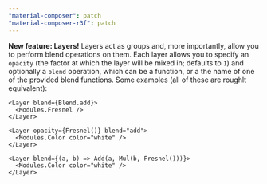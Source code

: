 ```yaml
---
"material-composer": patch
"material-composer-r3f": patch
---
```


**New feature: Layers!** Layers act as groups and, more importantly, allow you to perform blend operations on them. Each layer allows you to specify an `opacity` (the factor at which the layer will be mixed in; defaults to `1`) and optionally a `blend` operation, which can be a function, or a the name of one of the provided blend functions. Some examples (all of these are roughlt equivalent):

```tsx
<Layer blend={Blend.add}>
  <Modules.Fresnel />
</Layer>

<Layer opacity={Fresnel()} blend="add">
  <Modules.Color color="white" />
</Layer>

<Layer blend={(a, b) => Add(a, Mul(b, Fresnel()))}>
  <Modules.Color color="white" />
</Layer>
```
